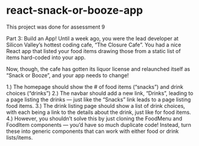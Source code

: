 # react-snack-or-booze-app

This project was done for assessment 9 

Part 3: Build an App!
Until a week ago, you were the lead developer at Silicon Valley’s hottest coding cafe, “The Closure Cafe”. You had a nice React app that listed your food items drawing those from a static list of items hard-coded into your app.

Now, though, the cafe has gotten its liquor license and relaunched itself as “Snack or Booze”, and your app needs to change!

1.) The homepage should show the # of food items (“snacks”) and drink choices (“drinks”)
2.) The navbar should add a new link, “Drinks”, leading to a page listing the drinks — just like the “Snacks” link leads to a page listing food items.
3.) The drink listing page should show a list of drink choices, with each being a link to the details about the drink, just like for food items.
4.) However, you shouldn’t solve this by just cloning the FoodMenu and FoodItem components — you’d have so much duplicate code! Instead, turn these into generic components that can work with either food or drink lists/items.
